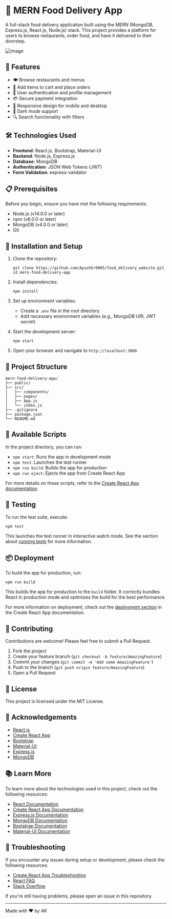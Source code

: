 # 🍔 MERN Food Delivery App

A full-stack food delivery application built using the MERN (MongoDB, Express.js, React.js, Node.js) stack. This project provides a platform for users to browse restaurants, order food, and have it delivered to their doorstep.

![image](https://github.com/user-attachments/assets/3ff6da69-756e-46b4-b3a0-dda8e10929c5)


## 🚀 Features

- 🍽️ Browse restaurants and menus
- 🛒 Add items to cart and place orders
- 👤 User authentication and profile management
- 💳 Secure payment integration
- 📱 Responsive design for mobile and desktop
- 🌙 Dark mode support
- 🔍 Search functionality with filters

## 🛠️ Technologies Used

- **Frontend**: React.js, Bootstrap, Material-UI
- **Backend**: Node.js, Express.js
- **Database**: MongoDB
- **Authentication**: JSON Web Tokens (JWT)
- **Form Validation**: express-validator

## 📋 Prerequisites

Before you begin, ensure you have met the following requirements:

- Node.js (v14.0.0 or later)
- npm (v6.0.0 or later)
- MongoDB (v4.0.0 or later)
- Git

## 🔧 Installation and Setup

1. Clone the repository:
   ```
   git clone https://github.com/Ayushkr0005/food_delivery_website.git
   cd mern-food-delivery-app
   ```

2. Install dependencies:
   ```
   npm install
   ```

3. Set up environment variables:
   - Create a `.env` file in the root directory
   - Add necessary environment variables (e.g., MongoDB URI, JWT secret)

4. Start the development server:
   ```
   npm start
   ```

5. Open your browser and navigate to `http://localhost:3000`

## 📁 Project Structure

```
mern-food-delivery-app/
├── public/
├── src/
│   ├── components/
│   ├── pages/
│   ├── App.js
│   └── index.js
├── .gitignore
├── package.json
└── README.md
```

## 📜 Available Scripts

In the project directory, you can run:

- `npm start`: Runs the app in development mode
- `npm test`: Launches the test runner
- `npm run build`: Builds the app for production
- `npm run eject`: Ejects the app from Create React App

For more details on these scripts, refer to the [Create React App documentation](https://facebook.github.io/create-react-app/docs/getting-started).

## 🧪 Testing

To run the test suite, execute:

```
npm test
```

This launches the test runner in interactive watch mode. See the section about [running tests](https://facebook.github.io/create-react-app/docs/running-tests) for more information.

## 📦 Deployment

To build the app for production, run:

```
npm run build
```

This builds the app for production to the `build` folder. It correctly bundles React in production mode and optimizes the build for the best performance.

For more information on deployment, check out the [deployment section](https://facebook.github.io/create-react-app/docs/deployment) in the Create React App documentation.

## 🤝 Contributing

Contributions are welcome! Please feel free to submit a Pull Request.

1. Fork the project
2. Create your feature branch (`git checkout -b feature/AmazingFeature`)
3. Commit your changes (`git commit -m 'Add some AmazingFeature'`)
4. Push to the branch (`git push origin feature/AmazingFeature`)
5. Open a Pull Request

## 📄 License

This project is licensed under the MIT License.

## 🙏 Acknowledgements

- [React.js](https://reactjs.org/)
- [Create React App](https://github.com/facebook/create-react-app)
- [Bootstrap](https://getbootstrap.com/)
- [Material-UI](https://material-ui.com/)
- [Express.js](https://expressjs.com/)
- [MongoDB](https://www.mongodb.com/)

## 📚 Learn More

To learn more about the technologies used in this project, check out the following resources:

- [React Documentation](https://reactjs.org/)
- [Create React App Documentation](https://facebook.github.io/create-react-app/docs/getting-started)
- [Express.js Documentation](https://expressjs.com/)
- [MongoDB Documentation](https://docs.mongodb.com/)
- [Bootstrap Documentation](https://getbootstrap.com/docs/)
- [Material-UI Documentation](https://material-ui.com/)

## 🐛 Troubleshooting

If you encounter any issues during setup or development, please check the following resources:

- [Create React App Troubleshooting](https://facebook.github.io/create-react-app/docs/troubleshooting)
- [React FAQ](https://reactjs.org/docs/faq-structure.html)
- [Stack Overflow](https://stackoverflow.com/questions/tagged/reactjs)

If you're still having problems, please open an issue in this repository.

---

Made with ❤️ by AK
```
